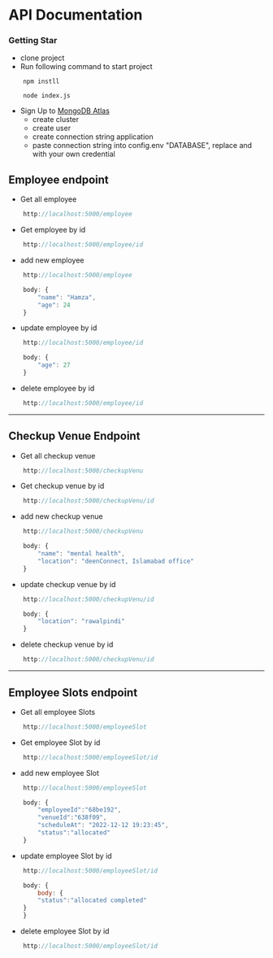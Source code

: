 # API Documentation

### Getting Star
*  clone project
*  Run following command to start project
```
    npm instll

    node index.js
```
* Sign Up to [MongoDB Atlas](https://www.mongodb.com/cloud/atlas/register)
    * create cluster
    * create user
    * create connection string application
    * paste connection string into config.env "DATABASE", replace <user> and <password> with your own credential




## Employee endpoint
* Get all employee
```javascript
    http://localhost:5000/employee
```

* Get employee by id
```javascript
    http://localhost:5000/employee/id
```
* add new employee
```javascript
    http://localhost:5000/employee

    body: {
        "name": "Hamza",
        "age": 24
    }
```

* update employee by id
```javascript
    http://localhost:5000/employee/id

    body: {
        "age": 27
    }
```

* delete employee by id
```javascript
    http://localhost:5000/employee/id
```

---

## Checkup Venue Endpoint

* Get all checkup venue
```javascript
    http://localhost:5000/checkupVenu
```

* Get checkup venue by id
```javascript
    http://localhost:5000/checkupVenu/id
```
* add new checkup venue
```javascript
    http://localhost:5000/checkupVenu

    body: {
        "name": "mental health",
        "location": "deenConnect, Islamabad office"
    }
```

* update checkup venue by id
```javascript
    http://localhost:5000/checkupVenu/id

    body: {
        "location": "rawalpindi"
    }
```

* delete checkup venue by id
```javascript
    http://localhost:5000/checkupVenu/id
```

---

## Employee Slots endpoint
* Get all employee Slots
```javascript
    http://localhost:5000/employeeSlot
```

* Get employee Slot by id
```javascript
    http://localhost:5000/employeeSlot/id
```
* add new employee Slot
```javascript
    http://localhost:5000/employeeSlot

    body: {
        "employeeId":"68be192",
        "venueId":"638f09",
        "scheduleAt": "2022-12-12 19:23:45",
        "status":"allocated"
    }
```

* update employee Slot by id
```javascript
    http://localhost:5000/employeeSlot/id

    body: {
        body: {
        "status":"allocated completed"
    }
    }
```

* delete employee Slot by id
```javascript
    http://localhost:5000/employeeSlot/id
```
